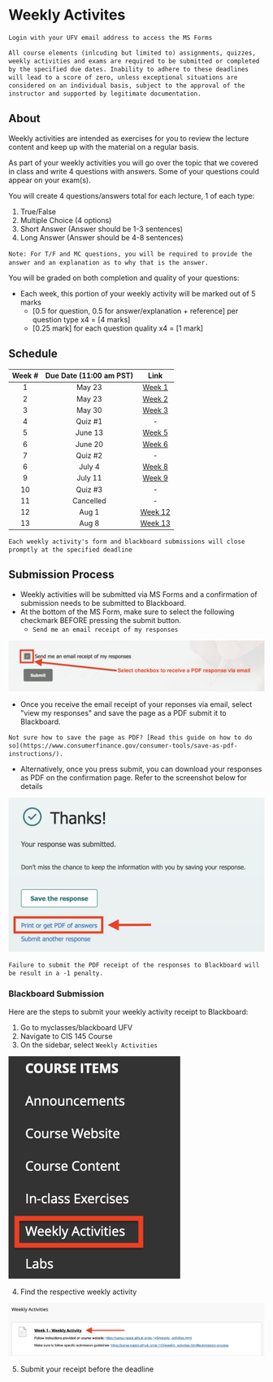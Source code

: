 # Weekly Activites

```{warning}
Login with your UFV email address to access the MS Forms
```

```{tip}
All course elements (inlcuding but limited to) assignments, quizzes, weekly activities and exams are required to be submitted or completed by the specified due dates. Inability to adhere to these deadlines will lead to a score of zero, unless exceptional situations are considered on an individual basis, subject to the approval of the instructor and supported by legitimate documentation.
```

## About
Weekly activities are intended as exercises for you to review the lecture content and keep up with the material on a regular basis. 

As part of your weekly activities you will go over the topic that we covered in class and write 4 questions with answers. Some of your questions could appear on your exam(s).

You will create 4 questions/answers total for each lecture, 1 of each type:

1. True/False
2. Multiple Choice (4 options)
3. Short Answer (Answer should be 1-3 sentences)
4. Long Answer (Answer should be 4-8 sentences)

`Note: For T/F and MC questions, you will be required to provide the answer and an explanation as to why that is the answer.`

You will be graded on both completion and quality of your questions:

- Each week, this portion of your weekly activity will be marked out of 5 marks
    - [0.5 for question, 0.5 for answer/explanation + reference] per question type x4 = [4 marks]
    - [0.25 mark] for each question quality x4 = [1 mark]

## Schedule 
| **Week #** | **Due Date (11:00 am PST)** | **Link** |
|:------:|:----------------------:|:------:|
|    1   |            May 23      | [Week 1](https://forms.office.com/r/SpHqvqr1vu) |
|    2   |            May 23      | [Week 2](https://forms.office.com/r/Mu3FHEW1dV) |
|    3   |            May 30      | [Week 3](https://forms.office.com/r/nDtT4AmpDs) |
|    4   |            Quiz #1     | -          |
|    5   |            June 13     | [Week 5](https://forms.office.com/r/vgnjk5RqaW) |
|    6   |            June 20     | [Week 6](https://forms.office.com/r/ZpfiFvFCYa) |
|    7   |            Quiz #2     | -          |
|    6   |            July 4      | [Week 8](https://forms.office.com/r/56bQD9t4rY) |
|    9   |            July 11     | [Week 9](https://forms.office.com/r/f7wS51vSTY) |
|    10  |            Quiz #3     | -          |
|    11  |            Cancelled     | - |
|    12  |            Aug 1       | [Week 12](https://forms.office.com/r/NpU6rEfALK)|
|    13  |            Aug 8       | [Week 13](https://forms.office.com/r/28Wd6wd86v)|


```{attention} 
Each weekly activity's form and blackboard submissions will close promptly at the specified deadline
```

<!-- | Week # | Due Date (11:00 am PST) | Link |
|:------:|:----------------------:|:------:|
|    2   |            May 23      | [Week 2]() |
|    3   |            May 30      | [Week 3]() |
|    4   |            June 6      | [Week 4]() |
|    5   |            June 13     | [Week 5]() |
|    6   |            June 20     | [Week 6]() |
|    7   |            June 27     | [Week 7]() |
|    6   |            July 4      | [Week 8]() |
|    9   |            July 11     | [Week 9]() |
|    10  |            July 18     | [Week 10]() |
|    11  |            July 25     | [Week 11]() |
|    12  |            Aug 1       | [Week 12]() | -->

<!-- | Week # | Due Date (11:59pm PST) | Link |
|:------:|:----------------------:|:------:|
|    1   |            Jan 11      | [Week 1](https://forms.office.com/r/UceMThtCmq) |
|    2   |            Jan 18      | [Week 2](https://forms.office.com/r/fYsU1jFWC3) |
|    3   |            Jan 25      | [Week 3](https://forms.office.com/r/E7Ydd8aF8y) |
|    4   |            Feb 1       | [Week 4](https://forms.office.com/r/PZk6B5FUWT) |
|    5   |            Feb 8       | [Week 5](https://forms.office.com/r/KSwf8NRrJa) |
|    6   |            Feb 15      | [Week 6](https://forms.office.com/r/jeEtzTj3m2) |
|    7   |            Midterm                  |                    -                |
|    8   |            Reading Break            |                     -               |
|    9   |            March 8     | [Week 9](https://forms.office.com/r/iDs3kKkT3D) |
|    10  |            March 15    | [Week 10](https://forms.office.com/r/s3Lnmj90j7) |
|    11  |            Co-working Session    | - |
|    12  |            March 29    | [Week 12](https://forms.office.com/r/KsuGeGJQ3e) |
|    13  |            April 5     | [Week 13](https://forms.office.com/r/BRhCjBG6AH) |
|    14  |            April 12    | [Week 14](https://forms.office.com/r/w6hkNETf1t) | -->

## Submission Process

- Weekly activities will be submitted via MS Forms and a confirmation of submission needs to be submitted to Blackboard.
- At the bottom of the MS Form, make sure to select the following checkmark BEFORE pressing the submit button.
    - `Send me an email receipt of my responses`

![](images/weekly-activity-submission.png)

- Once you receive the email receipt of your reponses via email, select "view my responses" and save the page as a PDF submit it to Blackboard.

```{tip}
Not sure how to save the page as PDF? [Read this guide on how to do so](https://www.consumerfinance.gov/consumer-tools/save-as-pdf-instructions/).
```

- Alternatively, once you press submit, you can download your responses as PDF on the confirmation page. Refer to the screenshot below for details

![](images/weekly-activity-pdf.png)

```{attention} 
Failure to submit the PDF receipt of the responses to Blackboard will be result in a -1 penalty. 
```

### Blackboard Submission

Here are the steps to submit your weekly activity receipt to Blackboard:

1. Go to myclasses/blackboard UFV
2. Navigate to CIS 145 Course
3. On the sidebar, select `Weekly Activities`

![](images/submission-example-WA-sidebar.png)

4. Find the respective weekly activity 

![](images/submission-example-WA.png)

5. Submit your receipt before the deadline